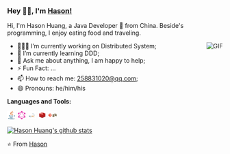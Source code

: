 
<!--
**HasonHuang/HasonHuang** is a ✨ _special_ ✨ repository because its `README.md` (this file) appears on your GitHub profile.

Here are some ideas to get you started:

- 🔭 I’m currently working on ...
- 🌱 I’m currently learning ...
- 👯 I’m looking to collaborate on ...
- 🤔 I’m looking for help with ...
- 💬 Ask me about ...
- 📫 How to reach me: ...
- 😄 Pronouns: he/him
- ⚡ Fun fact: ...
-->


### Hey 👋🏽, I'm [Hason!](https://github.com/HasonHuang) 

Hi, I'm Hason Huang, a Java Developer 🚀 from China. Beside's programming, I enjoy eating food and traveling.

  <img align="right" alt="GIF" src="https://media.giphy.com/media/836HiJc7pgzy8iNXCn/giphy.gif" />
  
- 👨🏽‍💻 I’m currently working on Distributed System;
- 🌱 I’m currently learning DDD; 
- 💬 Ask me about anything, I am happy to help;
- ⚡️ Fun Fact: ...
- 📫 How to reach me: 258831020@qq.com;
- 😄 Pronouns: he/him/his

**Languages and Tools:**  

<code><img height="20" src="https://raw.githubusercontent.com/github/explore/80688e429a7d4ef2fca1e82350fe8e3517d3494d/topics/java/java.png"></code>
<code><img height="20" src="https://raw.githubusercontent.com/github/explore/5c058a388828bb5fde0bcafd4bc867b5bb3f26f3/topics/graphql/graphql.png"></code>
<code><img height="20" src="https://raw.githubusercontent.com/github/explore/80688e429a7d4ef2fca1e82350fe8e3517d3494d/topics/mysql/mysql.png"></code>
<code><img height="20" src="https://raw.githubusercontent.com/github/explore/80688e429a7d4ef2fca1e82350fe8e3517d3494d/topics/redis/redis.png"></code>
<code><img height="20" src="https://raw.githubusercontent.com/github/explore/80688e429a7d4ef2fca1e82350fe8e3517d3494d/topics/git/git.png"></code>



[![Hason Huang's github stats](https://github-readme-stats.vercel.app/api?username=HasonHuang)](https://github.com/HasonHuang)

⭐️ From [Hason](https://github.com/HasonHuang)



